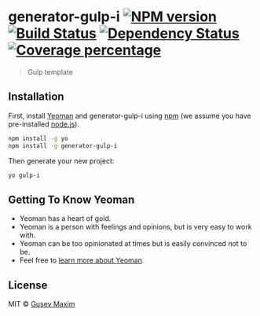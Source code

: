 # generator-gulp-i [![NPM version][npm-image]][npm-url] [![Build Status][travis-image]][travis-url] [![Dependency Status][daviddm-image]][daviddm-url] [![Coverage percentage][coveralls-image]][coveralls-url]
> Gulp template

## Installation

First, install [Yeoman](http://yeoman.io) and generator-gulp-i using [npm](https://www.npmjs.com/) (we assume you have pre-installed [node.js](https://nodejs.org/)).

```bash
npm install -g yo
npm install -g generator-gulp-i
```

Then generate your new project:

```bash
yo gulp-i
```

## Getting To Know Yeoman

 * Yeoman has a heart of gold.
 * Yeoman is a person with feelings and opinions, but is very easy to work with.
 * Yeoman can be too opinionated at times but is easily convinced not to be.
 * Feel free to [learn more about Yeoman](http://yeoman.io/).

## License

MIT © [Gusev Maxim](Index)


[npm-image]: https://badge.fury.io/js/generator-y.svg
[npm-url]: https://npmjs.org/package/generator-y
[travis-image]: https://travis-ci.org/Stenford/generator-y.svg?branch=master
[travis-url]: https://travis-ci.org/Stenford/generator-y
[daviddm-image]: https://david-dm.org/Stenford/generator-y.svg?theme=shields.io
[daviddm-url]: https://david-dm.org/Stenford/generator-y
[coveralls-image]: https://coveralls.io/repos/Stenford/generator-y/badge.svg
[coveralls-url]: https://coveralls.io/r/Stenford/generator-y
